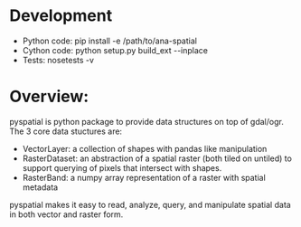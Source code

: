 # Development

* Python code: pip install -e /path/to/ana-spatial
* Cython code: python setup.py build_ext --inplace
* Tests: nosetests -v

# Overview:

pyspatial is python package to provide data structures on top of gdal/ogr.  The 3 core data stuctures are:

* VectorLayer: a collection of shapes with pandas like manipulation
* RasterDataset: an abstraction of a spatial raster (both tiled on untiled) to support querying of pixels that intersect with shapes.
* RasterBand: a numpy array representation of a raster with spatial metadata

pyspatial makes it easy to read, analyze, query, and manipulate spatial data in both vector and raster form.
